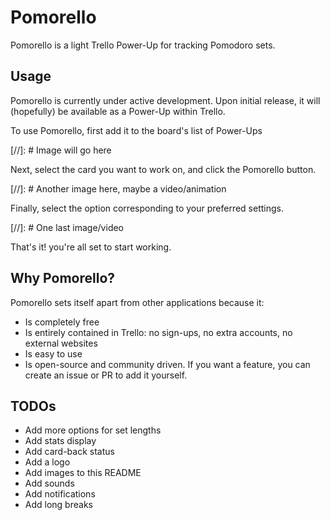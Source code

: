 # Pomorello

Pomorello is a light Trello Power-Up for tracking Pomodoro sets.

## Usage

Pomorello is currently under active development.
Upon initial release, it will (hopefully) be available as a Power-Up within Trello.

To use Pomorello, first add it to the board's list of Power-Ups

[//]: # Image will go here

Next, select the card you want to work on, and click the Pomorello button.

[//]: # Another image here, maybe a video/animation

Finally, select the option corresponding to your preferred settings.

[//]: # One last image/video

That's it! you're all set to start working.

## Why Pomorello?

Pomorello sets itself apart from other applications because it:
- Is completely free
- Is entirely contained in Trello: no sign-ups, no extra accounts, no external websites
- Is easy to use
- Is open-source and community driven. If you want a feature, you can create an issue or PR to add it yourself.

## TODOs

- Add more options for set lengths
- Add stats display
- Add card-back status
- Add a logo
- Add images to this README
- Add sounds
- Add notifications
- Add long breaks

